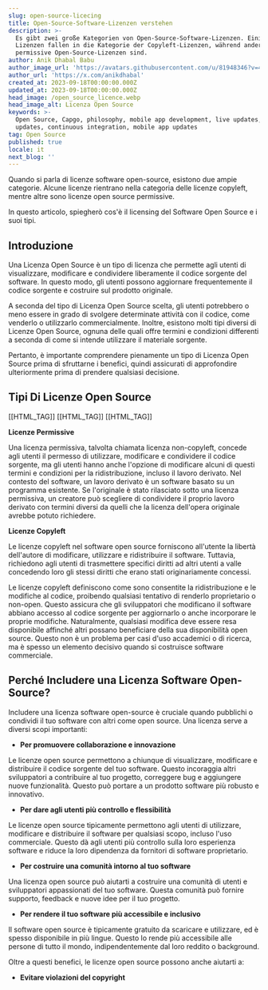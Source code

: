 ```yaml
---
slug: open-source-licecing
title: Open-Source-Software-Lizenzen verstehen
description: >-
  Es gibt zwei große Kategorien von Open-Source-Software-Lizenzen. Einige
  Lizenzen fallen in die Kategorie der Copyleft-Lizenzen, während andere
  permissive Open-Source-Lizenzen sind.
author: Anik Dhabal Babu
author_image_url: 'https://avatars.githubusercontent.com/u/81948346?v=4'
author_url: 'https://x.com/anikdhabal'
created_at: 2023-09-18T00:00:00.000Z
updated_at: 2023-09-18T00:00:00.000Z
head_image: /open_source_licence.webp
head_image_alt: Licenza Open Source
keywords: >-
  Open Source, Capgo, philosophy, mobile app development, live updates, OTA
  updates, continuous integration, mobile app updates
tag: Open Source
published: true
locale: it
next_blog: ''
---
```


Quando si parla di licenze software open-source, esistono due ampie categorie. Alcune licenze rientrano nella categoria delle licenze copyleft, mentre altre sono licenze open source permissive.

In questo articolo, spiegherò cos'è il licensing del Software Open Source e i suoi tipi.

## Introduzione

Una Licenza Open Source è un tipo di licenza che permette agli utenti di visualizzare, modificare e condividere liberamente il codice sorgente del software. In questo modo, gli utenti possono aggiornare frequentemente il codice sorgente e costruire sul prodotto originale.

A seconda del tipo di Licenza Open Source scelta, gli utenti potrebbero o meno essere in grado di svolgere determinate attività con il codice, come venderlo o utilizzarlo commercialmente. Inoltre, esistono molti tipi diversi di Licenze Open Source, ognuna delle quali offre termini e condizioni differenti a seconda di come si intende utilizzare il materiale sorgente.

Pertanto, è importante comprendere pienamente un tipo di Licenza Open Source prima di sfruttarne i benefici, quindi assicurati di approfondire ulteriormente prima di prendere qualsiasi decisione.

## Tipi Di Licenze Open Source

[[HTML_TAG]]
  [[HTML_TAG]]
[[HTML_TAG]]

**Licenze Permissive**

Una licenza permissiva, talvolta chiamata licenza non-copyleft, concede agli utenti il permesso di utilizzare, modificare e condividere il codice sorgente, ma gli utenti hanno anche l'opzione di modificare alcuni di questi termini e condizioni per la ridistribuzione, incluso il lavoro derivato. Nel contesto del software, un lavoro derivato è un software basato su un programma esistente. Se l'originale è stato rilasciato sotto una licenza permissiva, un creatore può scegliere di condividere il proprio lavoro derivato con termini diversi da quelli che la licenza dell'opera originale avrebbe potuto richiedere.

**Licenze Copyleft**

Le licenze copyleft nel software open source forniscono all'utente la libertà dell'autore di modificare, utilizzare e ridistribuire il software. Tuttavia, richiedono agli utenti di trasmettere specifici diritti ad altri utenti a valle concedendo loro gli stessi diritti che erano stati originariamente concessi.

Le licenze copyleft definiscono come sono consentite la ridistribuzione e le modifiche al codice, proibendo qualsiasi tentativo di renderlo proprietario o non-open. Questo assicura che gli sviluppatori che modificano il software abbiano accesso al codice sorgente per aggiornarlo o anche incorporare le proprie modifiche. Naturalmente, qualsiasi modifica deve essere resa disponibile affinché altri possano beneficiare della sua disponibilità open source. Questo non è un problema per casi d'uso accademici o di ricerca, ma è spesso un elemento decisivo quando si costruisce software commerciale.

## Perché Includere una Licenza Software Open-Source?

Includere una licenza software open-source è cruciale quando pubblichi o condividi il tuo software con altri come open source. Una licenza serve a diversi scopi importanti:

* **Per promuovere collaborazione e innovazione**

Le licenze open source permettono a chiunque di visualizzare, modificare e distribuire il codice sorgente del tuo software. Questo incoraggia altri sviluppatori a contribuire al tuo progetto, correggere bug e aggiungere nuove funzionalità. Questo può portare a un prodotto software più robusto e innovativo.

* **Per dare agli utenti più controllo e flessibilità**

Le licenze open source tipicamente permettono agli utenti di utilizzare, modificare e distribuire il software per qualsiasi scopo, incluso l'uso commerciale. Questo dà agli utenti più controllo sulla loro esperienza software e riduce la loro dipendenza da fornitori di software proprietario.

* **Per costruire una comunità intorno al tuo software**

Una licenza open source può aiutarti a costruire una comunità di utenti e sviluppatori appassionati del tuo software. Questa comunità può fornire supporto, feedback e nuove idee per il tuo progetto.

* **Per rendere il tuo software più accessibile e inclusivo**

Il software open source è tipicamente gratuito da scaricare e utilizzare, ed è spesso disponibile in più lingue. Questo lo rende più accessibile alle persone di tutto il mondo, indipendentemente dal loro reddito o background.

Oltre a questi benefici, le licenze open source possono anche aiutarti a:

* **Evitare violazioni del copyright**